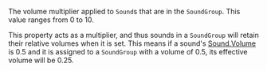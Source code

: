 The volume multiplier applied to `Sound`s that are in the `SoundGroup`. This value ranges from 0 to 10.

This property acts as a multiplier, and thus sounds in a `SoundGroup` will retain their relative volumes when it is set. This means if a sound's [Sound.Volume](https://developer.roblox.com/api-reference/property/Sound/Volume) is 0.5 and it is assigned to a `SoundGroup` with a volume of 0.5, its effective volume will be 0.25.